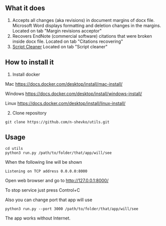## What it does
1. Accepts all changes (aka revisions) in document margins of docx file.
   Microsoft Word displays formatting and deletion changes in the margins. Located on tab "Margin revisions acceptor"
2. Recovers EndNote (commercial software) citations that were broken inside docx file. Located on tab "Citations recovering"
3. [Script Cleaner](./script_cleaner.md)  Located on tab "Script cleaner"

## How to install it
1. Install docker

  Mac https://docs.docker.com/desktop/install/mac-install/

  Windows https://docs.docker.com/desktop/install/windows-install/

  Linux https://docs.docker.com/desktop/install/linux-install/

2. Clone repository
```
git clone https://github.com/n-shevko/utils.git
```

## Usage
```
cd utils
python3 run.py /path/to/folder/that/app/will/see
```
When the following line will be shown
```
Listening on TCP address 0.0.0.0:8000
```
Open web browser and go to http://127.0.0.1:8000/

To stop service just press Control+C

Also you can change port that app will use
```
python3 run.py --port 3000 /path/to/folder/that/app/will/see
```
The app works without Internet.
